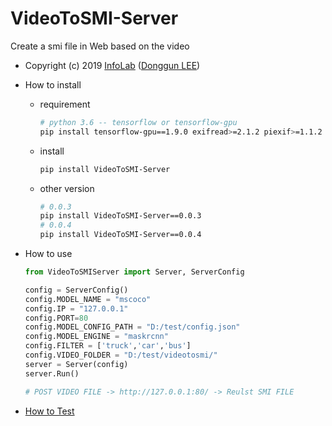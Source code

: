 # VideoToSMI-Server
Create a smi file in Web based on the video
- Copyright (c) 2019 [InfoLab](http://infolab.kunsan.ac.kr) ([Donggun LEE](http://duration.digimoon.net))
- How to install
    - requirement
        ```bash
        # python 3.6 -- tensorflow or tensorflow-gpu
        pip install tensorflow-gpu==1.9.0 exifread>=2.1.2 piexif>=1.1.2 pillow>=6.0.0 matplotlib>=3.1.0 scikit-image>=0.15.0 IPython>=7.5.0 keras>=2.2.4 cython>=0.29.7 deepgeo VideoToSMI ConfigHelper
        ```
    - install
        ```bash
        pip install VideoToSMI-Server
        ```
    - other version
        ```bash
        # 0.0.3
        pip install VideoToSMI-Server==0.0.3
        # 0.0.4
        pip install VideoToSMI-Server==0.0.4
        ```
    
- How to use
    ```python
    from VideoToSMIServer import Server, ServerConfig

    config = ServerConfig()
    config.MODEL_NAME = "mscoco"
    config.IP = "127.0.0.1"
    config.PORT=80
    config.MODEL_CONFIG_PATH = "D:/test/config.json"
    config.MODEL_ENGINE = "maskrcnn"
    config.FILTER = ['truck','car','bus']
    config.VIDEO_FOLDER = "D:/test/videotosmi/"
    server = Server(config)
    server.Run()

    # POST VIDEO FILE -> http://127.0.0.1:80/ -> Reulst SMI FILE
    ```
 - [How to Test](https://github.com/Sotaneum/VideoToSMI-Website)
